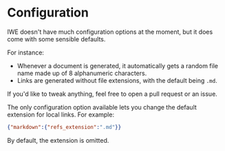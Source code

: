 # Configuration

IWE doesn't have much configuration options at the moment, but it does come with some sensible defaults.

For instance:

- Whenever a document is generated, it automatically gets a random file name made up of 8 alphanumeric characters.
- Links are generated without file extensions, with the default being `.md`.

If you'd like to tweak anything, feel free to open a pull request or an issue.

The only configuration option available lets you change the default extension for local links. For example:

``` json
{"markdown":{"refs_extension":".md"}}
```

By default, the extension is omitted.
